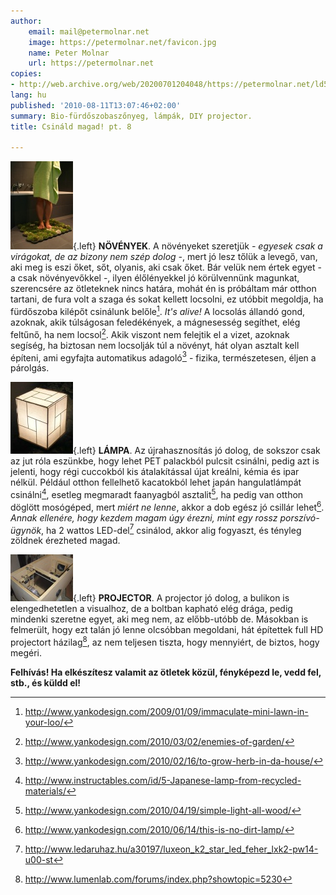 ```yaml
---
author:
    email: mail@petermolnar.net
    image: https://petermolnar.net/favicon.jpg
    name: Peter Molnar
    url: https://petermolnar.net
copies:
- http://web.archive.org/web/20200701204048/https://petermolnar.net/ld50/csinald-magad-pt-8/
lang: hu
published: '2010-08-11T13:07:46+02:00'
summary: Bio-fürdőszobaszőnyeg, lámpák, DIY projector.
title: Csináld magad! pt. 8

---
```


![moss\_carpet](moss_carpet.jpg){.left} **NÖVÉNYEK**. A növényeket
szeretjük *- egyesek csak a virágokat, de az bizony nem szép dolog -*,
mert jó lesz tőlük a levegő, van, aki meg is eszi őket, sőt, olyanis,
aki csak őket. Bár velük nem értek egyet - a csak növényevőkkel -, ilyen
élőlényekkel jó körülvennünk magunkat, szerencsére az ötleteknek nincs
határa, mohát én is próbáltam már otthon tartani, de fura volt a szaga
és sokat kellett locsolni, ez utóbbit megoldja, ha fürdőszoba kilépőt
csinálunk belőle[^1]. *It's alive!* A locsolás állandó gond, azoknak,
akik túlságosan feledékények, a mágnesesség segíthet, elég feltűnő, ha
nem locsol[^2]. Akik viszont nem felejtik el a vizet, azoknak segíség,
ha biztosan nem locsolják túl a növényt, hát olyan asztalt kell építeni,
ami egyfajta automatikus adagoló[^3] - fizika, természetesen, éljen a
párolgás.

![japanese-lamp-from-recycled-materials](japanese-lamp-from-recycled-materials.jpg){.left}
**LÁMPA**. Az újrahasznosítás jó dolog, de sokszor csak az jut róla
eszünkbe, hogy lehet PET palackból pulcsit csinálni, pedig azt is
jelenti, hogy régi cuccokból kis átalakítással újat kreálni, kémia és
ipar nélkül. Például otthon fellelhető kacatokból lehet japán
hangulatlámpát csinálni[^4], esetleg megmaradt faanyagból asztalit[^5],
ha pedig van otthon döglött mosógéped, mert *miért ne lenne*, akkor a
dob egész jó csillár lehet[^6]. *Annak ellenére, hogy kezdem magam úgy
érezni, mint egy rossz porszívó-ügynök*, ha 2 wattos LED-del[^7]
csinálod, akkor alig fogyaszt, és tényleg zöldnek érezheted magad.

![diy-projector](diy-projector.jpg){.left} **PROJECTOR**. A projector jó
dolog, a bulikon is elengedhetetlen a visualhoz, de a boltban kapható
elég drága, pedig mindenki szeretne egyet, aki meg nem, az előbb-utóbb
de. Másokban is felmerült, hogy ezt talán jó lenne olcsóbban megoldani,
hát építettek full HD projectort házilag[^8], az nem teljesen tiszta,
hogy mennyiért, de biztos, hogy megéri.

**Felhívás! Ha elkészítesz valamit az ötletek közül, fényképezd le, vedd
fel, stb., és küldd el!**

[^1]: <http://www.yankodesign.com/2009/01/09/immaculate-mini-lawn-in-your-loo/>

[^2]: <http://www.yankodesign.com/2010/03/02/enemies-of-garden/>

[^3]: <http://www.yankodesign.com/2010/02/16/to-grow-herb-in-da-house/>

[^4]: <http://www.instructables.com/id/5-Japanese-lamp-from-recycled-materials/>

[^5]: <http://www.yankodesign.com/2010/04/19/simple-light-all-wood/>

[^6]: <http://www.yankodesign.com/2010/06/14/this-is-no-dirt-lamp/>

[^7]: <http://www.ledaruhaz.hu/a30197/luxeon_k2_star_led_feher_lxk2-pw14-u00-st>

[^8]: <http://www.lumenlab.com/forums/index.php?showtopic=5230>